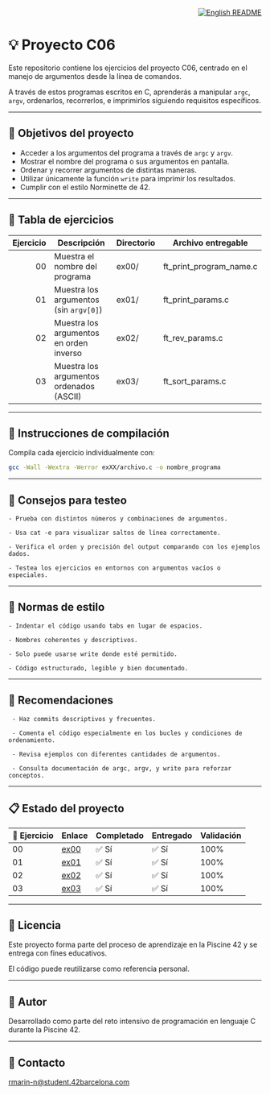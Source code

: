<p align="right">
  <a href="README.md">
    <img src="https://img.shields.io/badge/🌐%20English-README-blue?style=for-the-badge" alt="English README" />
  </a>
</p>

# 💡 Proyecto C06

Este repositorio contiene los ejercicios del proyecto C06, centrado en el manejo de argumentos desde la línea de comandos. 

A través de estos programas escritos en C, aprenderás a manipular `argc`, `argv`, ordenarlos, recorrerlos, e imprimirlos siguiendo requisitos específicos.

---

## 🎯 Objetivos del proyecto

- Acceder a los argumentos del programa a través de `argc` y `argv`.
- Mostrar el nombre del programa o sus argumentos en pantalla.
- Ordenar y recorrer argumentos de distintas maneras.
- Utilizar únicamente la función `write` para imprimir los resultados.
- Cumplir con el estilo Norminette de 42.

---

## 📁 Tabla de ejercicios

| Ejercicio | Descripción                                   | Directorio | Archivo entregable           |
|----------:|-----------------------------------------------|------------|-------------------------------|
| 00        | Muestra el nombre del programa                | ex00/      | ft_print_program_name.c       |
| 01        | Muestra los argumentos (sin `argv[0]`)        | ex01/      | ft_print_params.c             |
| 02        | Muestra los argumentos en orden inverso       | ex02/      | ft_rev_params.c               |
| 03        | Muestra los argumentos ordenados (ASCII)      | ex03/      | ft_sort_params.c              |

---

## 🔧 Instrucciones de compilación

Compila cada ejercicio individualmente con:

```bash
gcc -Wall -Wextra -Werror exXX/archivo.c -o nombre_programa
```
---

## 🧪 Consejos para testeo
    - Prueba con distintos números y combinaciones de argumentos.

    - Usa cat -e para visualizar saltos de línea correctamente.

    - Verifica el orden y precisión del output comparando con los ejemplos dados.

    - Testea los ejercicios en entornos con argumentos vacíos o especiales.

---

## 📐 Normas de estilo
    - Indentar el código usando tabs en lugar de espacios.

    - Nombres coherentes y descriptivos.

    - Solo puede usarse write donde esté permitido.

    - Código estructurado, legible y bien documentado.

---

## 📌 Recomendaciones
     - Haz commits descriptivos y frecuentes.

     - Comenta el código especialmente en los bucles y condiciones de ordenamiento.

     - Revisa ejemplos con diferentes cantidades de argumentos.

     - Consulta documentación de argc, argv, y write para reforzar conceptos.

---

## 📋 Estado del proyecto

| 🧩 Ejercicio | Enlace         | Completado | Entregado | Validación |
|--------------|----------------|------------|-----------|------------|
| 00           | [ex00](./ex00/) | ✅ Sí      | ✅ Sí      | 100%       |
| 01           | [ex01](./ex01/) | ✅ Sí      | ✅ Sí      | 100%       |
| 02           | [ex02](./ex02/) | ✅ Sí      | ✅ Sí      | 100%       |
| 03           | [ex03](./ex03/) | ✅ Sí      | ✅ Sí      | 100%       |

---


## 📜 Licencia
Este proyecto forma parte del proceso de aprendizaje en la Piscine 42 y se entrega con fines educativos.

El código puede reutilizarse como referencia personal.

---

## 🙋 Autor
Desarrollado como parte del reto intensivo de programación en lenguaje C durante la Piscine 42.

---

## 📧 Contacto
[rmarin-n@student.42barcelona.com](mailto:rmarin-n@student.42barcelona.com)
